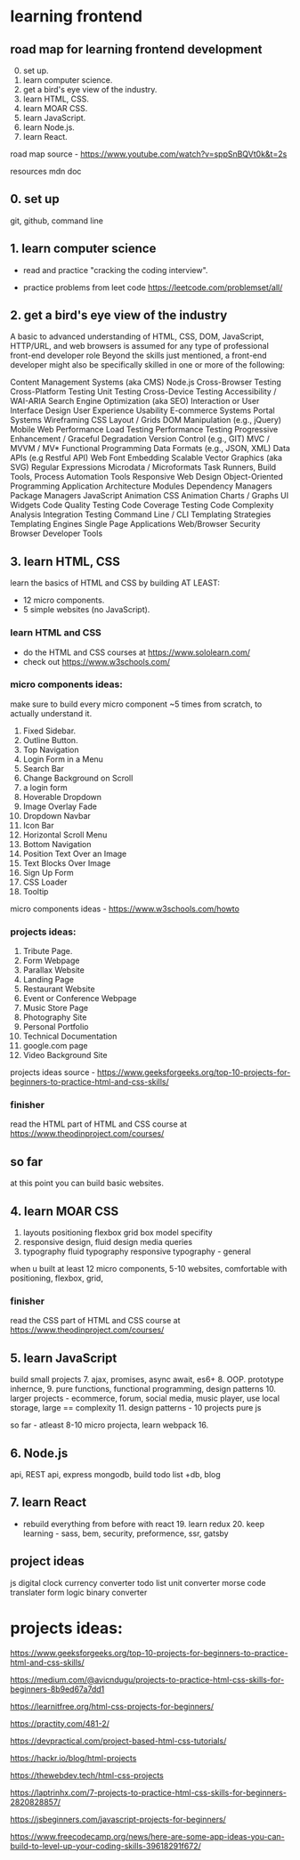 # learning frontend

## road map for learning frontend development

0. set up.
1. learn computer science.
2. get a bird's eye view of the industry.
3. learn HTML, CSS.
4. learn MOAR CSS.
5. learn JavaScript.
6. learn Node.js.
7. learn React.

road map source - https://www.youtube.com/watch?v=sppSnBQVt0k&t=2s

resources mdn doc

## 0. set up

git, github, command line

## 1. learn computer science

- read and practice "cracking the coding interview".

- practice problems from leet code https://leetcode.com/problemset/all/

## 2. get a bird's eye view of the industry

A basic to advanced understanding of HTML, CSS, DOM, JavaScript, HTTP/URL, and web browsers is assumed for any type of professional front-end developer role
Beyond the skills just mentioned, a front-end developer might also be specifically skilled in one or more of the following:

Content Management Systems (aka CMS)
Node.js
Cross-Browser Testing
Cross-Platform Testing
Unit Testing
Cross-Device Testing
Accessibility / WAI-ARIA
Search Engine Optimization (aka SEO)
Interaction or User Interface Design
User Experience
Usability
E-commerce Systems
Portal Systems
Wireframing
CSS Layout / Grids
DOM Manipulation (e.g., jQuery)
Mobile Web Performance
Load Testing
Performance Testing
Progressive Enhancement / Graceful Degradation
Version Control (e.g., GIT)
MVC / MVVM / MV\*
Functional Programming
Data Formats (e.g., JSON, XML)
Data APIs (e.g Restful API)
Web Font Embedding
Scalable Vector Graphics (aka SVG)
Regular Expressions
Microdata / Microformats
Task Runners, Build Tools, Process Automation Tools
Responsive Web Design
Object-Oriented Programming
Application Architecture
Modules
Dependency Managers
Package Managers
JavaScript Animation
CSS Animation
Charts / Graphs
UI Widgets
Code Quality Testing
Code Coverage Testing
Code Complexity Analysis
Integration Testing
Command Line / CLI
Templating Strategies
Templating Engines
Single Page Applications
Web/Browser Security
Browser Developer Tools

## 3. learn HTML, CSS

learn the basics of HTML and CSS by building AT LEAST:

- 12 micro components.
- 5 simple websites (no JavaScript).

### learn HTML and CSS

- do the HTML and CSS courses at https://www.sololearn.com/
- check out https://www.w3schools.com/

### micro components ideas:

make sure to build every micro component ~5 times from scratch, to actually understand it.

1. Fixed Sidebar.
2. Outline Button.
3. Top Navigation
4. Login Form in a Menu
5. Search Bar
6. Change Background on Scroll
7. a login form
8. Hoverable Dropdown
9. Image Overlay Fade
10. Dropdown Navbar
11. Icon Bar
12. Horizontal Scroll Menu
13. Bottom Navigation
14. Position Text Over an Image
15. Text Blocks Over Image
16. Sign Up Form
17. CSS Loader
18. Tooltip

micro components ideas - https://www.w3schools.com/howto

### projects ideas:

1. Tribute Page.
2. Form Webpage
3. Parallax Website
4. Landing Page
5. Restaurant Website
6. Event or Conference Webpage
7. Music Store Page
8. Photography Site
9. Personal Portfolio
10. Technical Documentation
11. google.com page
12. Video Background Site

projects ideas source - https://www.geeksforgeeks.org/top-10-projects-for-beginners-to-practice-html-and-css-skills/

### finisher

read the HTML part of HTML and CSS course at https://www.theodinproject.com/courses/

## so far

at this point you can build basic websites.

## 4. learn MOAR CSS

1. layouts positioning flexbox grid box model specifity
2. responsive design, fluid design media queries
3. typography fluid typography responsive typography - general

when u built at least 12 micro components, 5-10 websites, comfortable with positioning, flexbox, grid,

### finisher

read the CSS part of HTML and CSS course at https://www.theodinproject.com/courses/

## 5. learn JavaScript

build small projects 7. ajax, promises, async await, es6+ 8. OOP. prototype inhernce, 9. pure functions, functional programming, design patterns 10. larger projects - ecommerce, forum, social media, music player, use local storage, large == complexity 11. design patterns - 10 projects pure js

so far - atleast 8-10 micro projecta, learn webpack 16.

## 6. Node.js

api, REST api, express mongodb, build todo list +db, blog

## 7. learn React

- rebuild everything from before with react 19. learn redux 20. keep learning - sass, bem, security, preformence, ssr, gatsby

## project ideas

js
digital clock
currency converter
todo list
unit converter
morse code translater
form logic
binary converter

# projects ideas:

https://www.geeksforgeeks.org/top-10-projects-for-beginners-to-practice-html-and-css-skills/

https://medium.com/@avicndugu/projects-to-practice-html-css-skills-for-beginners-8b9ed67a7dd1

https://learnitfree.org/html-css-projects-for-beginners/

https://practity.com/481-2/

https://devpractical.com/project-based-html-css-tutorials/

https://hackr.io/blog/html-projects

https://thewebdev.tech/html-css-projects

https://laptrinhx.com/7-projects-to-practice-html-css-skills-for-beginners-2820828857/

https://jsbeginners.com/javascript-projects-for-beginners/

https://www.freecodecamp.org/news/here-are-some-app-ideas-you-can-build-to-level-up-your-coding-skills-39618291f672/
